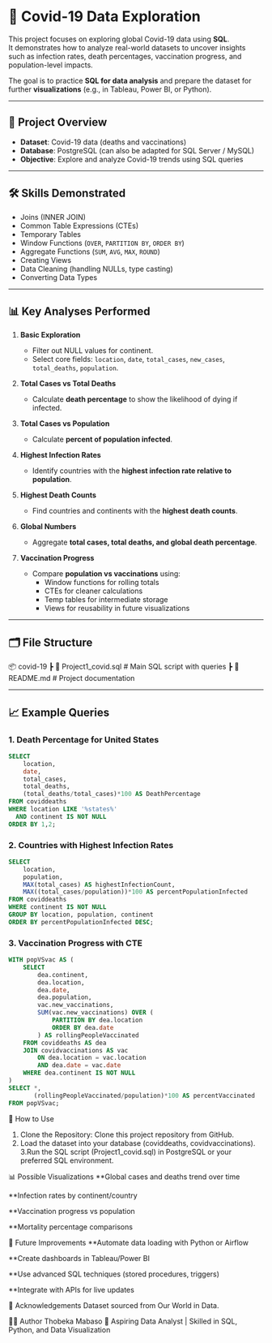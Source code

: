 # 🦠 Covid-19 Data Exploration

This project focuses on exploring global Covid-19 data using **SQL**.  
It demonstrates how to analyze real-world datasets to uncover insights such as infection rates, death percentages, vaccination progress, and population-level impacts.  

The goal is to practice **SQL for data analysis** and prepare the dataset for further **visualizations** (e.g., in Tableau, Power BI, or Python).

---

## 📂 Project Overview

- **Dataset**: Covid-19 data (deaths and vaccinations)  
- **Database**: PostgreSQL (can also be adapted for SQL Server / MySQL)  
- **Objective**: Explore and analyze Covid-19 trends using SQL queries  

---

## 🛠️ Skills Demonstrated

- Joins (INNER JOIN)  
- Common Table Expressions (CTEs)  
- Temporary Tables  
- Window Functions (`OVER`, `PARTITION BY`, `ORDER BY`)  
- Aggregate Functions (`SUM`, `AVG`, `MAX`, `ROUND`)  
- Creating Views  
- Data Cleaning (handling NULLs, type casting)  
- Converting Data Types  

---

## 📊 Key Analyses Performed

1. **Basic Exploration**
   - Filter out NULL values for continent.
   - Select core fields: `location`, `date`, `total_cases`, `new_cases`, `total_deaths`, `population`.

2. **Total Cases vs Total Deaths**
   - Calculate **death percentage** to show the likelihood of dying if infected.

3. **Total Cases vs Population**
   - Calculate **percent of population infected**.

4. **Highest Infection Rates**
   - Identify countries with the **highest infection rate relative to population**.

5. **Highest Death Counts**
   - Find countries and continents with the **highest death counts**.

6. **Global Numbers**
   - Aggregate **total cases, total deaths, and global death percentage**.

7. **Vaccination Progress**
   - Compare **population vs vaccinations** using:
     - Window functions for rolling totals
     - CTEs for cleaner calculations
     - Temp tables for intermediate storage
     - Views for reusability in future visualizations

---

## 🗂️ File Structure

📦 covid-19
┣ 📜 Project1_covid.sql # Main SQL script with queries
┣ 📜 README.md # Project documentation

---

## 📈 Example Queries

### 1. Death Percentage for United States
```sql
SELECT 
    location, 
    date, 
    total_cases, 
    total_deaths, 
    (total_deaths/total_cases)*100 AS DeathPercentage
FROM coviddeaths
WHERE location LIKE '%states%'
  AND continent IS NOT NULL
ORDER BY 1,2;
```
### 2. Countries with Highest Infection Rates
```sql
SELECT 
    location, 
    population, 
    MAX(total_cases) AS highestInfectionCount, 
    MAX((total_cases/population))*100 AS percentPopulationInfected
FROM coviddeaths
WHERE continent IS NOT NULL
GROUP BY location, population, continent
ORDER BY percentPopulationInfected DESC;
```
### 3. Vaccination Progress with CTE
```sql
WITH popVSvac AS (
    SELECT
        dea.continent,
        dea.location,
        dea.date,
        dea.population,
        vac.new_vaccinations,
        SUM(vac.new_vaccinations) OVER (
            PARTITION BY dea.location
            ORDER BY dea.date
        ) AS rollingPeopleVaccinated
    FROM coviddeaths AS dea
    JOIN covidvaccinations AS vac
        ON dea.location = vac.location
        AND dea.date = vac.date
    WHERE dea.continent IS NOT NULL
)
SELECT *, 
       (rollingPeopleVaccinated/population)*100 AS percentVaccinated
FROM popVSvac;
```
📌 How to Use
1. Clone the Repository: Clone this project repository from GitHub.
2. Load the dataset into your database (coviddeaths, covidvaccinations).
3.Run the SQL script (Project1_covid.sql) in PostgreSQL or your preferred SQL environment.

📊 Possible Visualizations
**Global cases and deaths trend over time

**Infection rates by continent/country

**Vaccination progress vs population

**Mortality percentage comparisons

🚀 Future Improvements
**Automate data loading with Python or Airflow

**Create dashboards in Tableau/Power BI

**Use advanced SQL techniques (stored procedures, triggers)

**Integrate with APIs for live updates

🙌 Acknowledgements
Dataset sourced from Our World in Data.

🧑‍💻 Author
Thobeka Mabaso
📌 Aspiring Data Analyst | Skilled in SQL, Python, and Data Visualization
